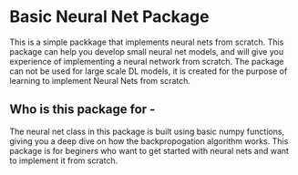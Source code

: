 # Basic Neural Net Package

This is a simple packkage that implements neural nets from scratch. This package can help you develop small neural net models, and will give you experience of implementing a neural network from scratch. The package can not be used for large scale DL models, it is created for the purpose of learning to implement Neural Nets from scratch.

## Who is this package for - 

The neural net class in this package is built using basic numpy functions, giving you a deep dive on how the backpropogation algorithm works. This package is for beginers who want to get started with neural nets and want to implement it from scratch.
